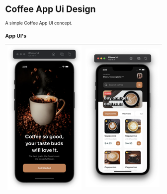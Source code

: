 # Coffee App Ui Design

A simple Coffee App UI concept.

### App UI's

| <img src="https://github.com/Dilshan97/Flutter-Coffee-Shop-App-UI/blob/main/screenshots/1.png" style="width: 350px;"/> |  <img src="https://github.com/Dilshan97/Flutter-Coffee-Shop-App-UI/blob/main/screenshots/2.png" style="width: 350px;"/>  |
|--|--|
